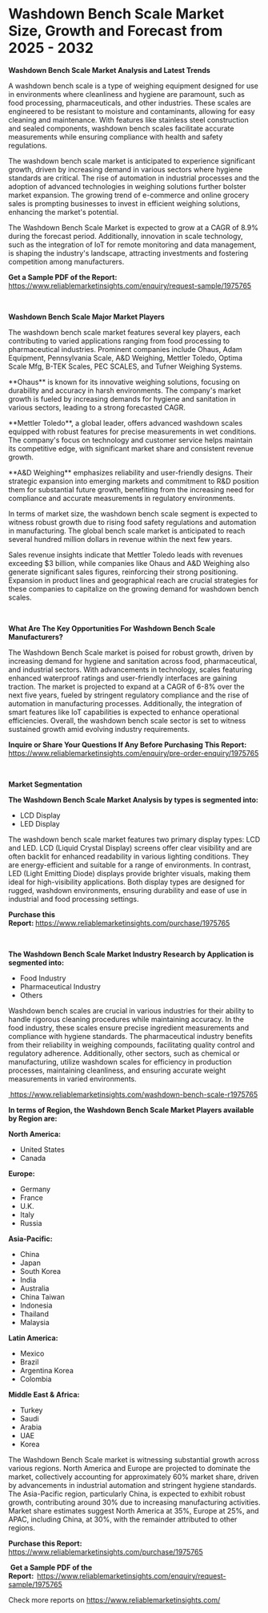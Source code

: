 <p><h1>Washdown Bench Scale Market Size, Growth and Forecast from 2025 - 2032</h1></p><p><strong>Washdown Bench Scale Market Analysis and Latest Trends</strong></p>
<p><p>A washdown bench scale is a type of weighing equipment designed for use in environments where cleanliness and hygiene are paramount, such as food processing, pharmaceuticals, and other industries. These scales are engineered to be resistant to moisture and contaminants, allowing for easy cleaning and maintenance. With features like stainless steel construction and sealed components, washdown bench scales facilitate accurate measurements while ensuring compliance with health and safety regulations.</p><p>The washdown bench scale market is anticipated to experience significant growth, driven by increasing demand in various sectors where hygiene standards are critical. The rise of automation in industrial processes and the adoption of advanced technologies in weighing solutions further bolster market expansion. The growing trend of e-commerce and online grocery sales is prompting businesses to invest in efficient weighing solutions, enhancing the market's potential.</p><p>The Washdown Bench Scale Market is expected to grow at a CAGR of 8.9% during the forecast period. Additionally, innovation in scale technology, such as the integration of IoT for remote monitoring and data management, is shaping the industry's landscape, attracting investments and fostering competition among manufacturers.</p></p>
<p><strong>Get a Sample PDF of the Report:&nbsp;</strong> <a href="https://www.reliablemarketinsights.com/enquiry/request-sample/1975765?utm_campaign=2013&utm_medium=2&utm_source=Github&utm_content=ia&utm_term=20022025&utm_id=washdown-bench-scale">https://www.reliablemarketinsights.com/enquiry/request-sample/1975765</a></p>
<p>&nbsp;</p>
<p><strong>Washdown Bench Scale Major Market Players</strong></p>
<p><p>The washdown bench scale market features several key players, each contributing to varied applications ranging from food processing to pharmaceutical industries. Prominent companies include Ohaus, Adam Equipment, Pennsylvania Scale, A&D Weighing, Mettler Toledo, Optima Scale Mfg, B-TEK Scales, PEC SCALES, and Tufner Weighing Systems.</p><p>**Ohaus** is known for its innovative weighing solutions, focusing on durability and accuracy in harsh environments. The company's market growth is fueled by increasing demands for hygiene and sanitation in various sectors, leading to a strong forecasted CAGR. </p><p>**Mettler Toledo**, a global leader, offers advanced washdown scales equipped with robust features for precise measurements in wet conditions. The company's focus on technology and customer service helps maintain its competitive edge, with significant market share and consistent revenue growth.</p><p>**A&D Weighing** emphasizes reliability and user-friendly designs. Their strategic expansion into emerging markets and commitment to R&D position them for substantial future growth, benefiting from the increasing need for compliance and accurate measurements in regulatory environments.</p><p>In terms of market size, the washdown bench scale segment is expected to witness robust growth due to rising food safety regulations and automation in manufacturing. The global bench scale market is anticipated to reach several hundred million dollars in revenue within the next few years.</p><p>Sales revenue insights indicate that Mettler Toledo leads with revenues exceeding $3 billion, while companies like Ohaus and A&D Weighing also generate significant sales figures, reinforcing their strong positioning. Expansion in product lines and geographical reach are crucial strategies for these companies to capitalize on the growing demand for washdown bench scales.</p></p>
<p>&nbsp;</p>
<p><strong>What Are The Key Opportunities For Washdown Bench Scale Manufacturers?</strong></p>
<p><p>The Washdown Bench Scale market is poised for robust growth, driven by increasing demand for hygiene and sanitation across food, pharmaceutical, and industrial sectors. With advancements in technology, scales featuring enhanced waterproof ratings and user-friendly interfaces are gaining traction. The market is projected to expand at a CAGR of 6-8% over the next five years, fueled by stringent regulatory compliance and the rise of automation in manufacturing processes. Additionally, the integration of smart features like IoT capabilities is expected to enhance operational efficiencies. Overall, the washdown bench scale sector is set to witness sustained growth amid evolving industry requirements.</p></p>
<p><strong>Inquire or Share Your Questions If Any Before Purchasing This Report:</strong> <a href="https://www.reliablemarketinsights.com/enquiry/pre-order-enquiry/1975765?utm_campaign=2013&utm_medium=2&utm_source=Github&utm_content=ia&utm_term=20022025&utm_id=washdown-bench-scale">https://www.reliablemarketinsights.com/enquiry/pre-order-enquiry/1975765</a></p>
<p>&nbsp;</p>
<p><strong>Market Segmentation</strong></p>
<p><strong>The Washdown Bench Scale Market Analysis by types is segmented into:</strong></p>
<p><ul><li>LCD Display</li><li>LED Display</li></ul></p>
<p><p>The washdown bench scale market features two primary display types: LCD and LED. LCD (Liquid Crystal Display) screens offer clear visibility and are often backlit for enhanced readability in various lighting conditions. They are energy-efficient and suitable for a range of environments. In contrast, LED (Light Emitting Diode) displays provide brighter visuals, making them ideal for high-visibility applications. Both display types are designed for rugged, washdown environments, ensuring durability and ease of use in industrial and food processing settings.</p></p>
<p><strong>Purchase this Report:&nbsp;</strong><a href="https://www.reliablemarketinsights.com/purchase/1975765?utm_campaign=2013&utm_medium=2&utm_source=Github&utm_content=ia&utm_term=20022025&utm_id=washdown-bench-scale">https://www.reliablemarketinsights.com/purchase/1975765</a></p>
<p>&nbsp;</p>
<p><strong>The Washdown Bench Scale Market Industry Research by Application is segmented into:</strong></p>
<p><ul><li>Food Industry</li><li>Pharmaceutical Industry</li><li>Others</li></ul></p>
<p><p>Washdown bench scales are crucial in various industries for their ability to handle rigorous cleaning procedures while maintaining accuracy. In the food industry, these scales ensure precise ingredient measurements and compliance with hygiene standards. The pharmaceutical industry benefits from their reliability in weighing compounds, facilitating quality control and regulatory adherence. Additionally, other sectors, such as chemical or manufacturing, utilize washdown scales for efficiency in production processes, maintaining cleanliness, and ensuring accurate weight measurements in varied environments.</p></p>
<p><a href="https://www.reliablemarketinsights.com/washdown-bench-scale-r1975765?utm_campaign=2013&utm_medium=2&utm_source=Github&utm_content=ia&utm_term=20022025&utm_id=washdown-bench-scale">&nbsp;https://www.reliablemarketinsights.com/washdown-bench-scale-r1975765</a></p>
<p><strong>In terms of Region, the Washdown Bench Scale Market Players available by Region are:</strong></p>
<p>
    <p> <strong> North America: </strong>
        <ul>
            <li>United States</li>
            <li>Canada</li>
        </ul>
        </p> 
    <p> <strong> Europe: </strong>
        <ul>
            <li>Germany</li>
            <li>France</li>
            <li>U.K.</li>
            <li>Italy</li>
            <li>Russia</li>
        </ul>
        </p> 
    <p> <strong> Asia-Pacific: </strong>
        <ul>
            <li>China</li>
            <li>Japan</li>
            <li>South Korea</li>
            <li>India</li>
            <li>Australia</li>
            <li>China Taiwan</li>
            <li>Indonesia</li>
            <li>Thailand</li>
            <li>Malaysia</li>
        </ul>
        </p> 
    <p> <strong> Latin America: </strong>
        <ul>
            <li>Mexico</li>
            <li>Brazil</li>
            <li>Argentina Korea</li>
            <li>Colombia</li>
        </ul>
        </p> 
    <p> <strong> Middle East & Africa: </strong>
        <ul>
            <li>Turkey</li>
            <li>Saudi</li>
            <li>Arabia</li>
            <li>UAE</li>
            <li>Korea</li>
        </ul>
    </p>
    </p>
<p><p>The Washdown Bench Scale market is witnessing substantial growth across various regions. North America and Europe are projected to dominate the market, collectively accounting for approximately 60% market share, driven by advancements in industrial automation and stringent hygiene standards. The Asia-Pacific region, particularly China, is expected to exhibit robust growth, contributing around 30% due to increasing manufacturing activities. Market share estimates suggest North America at 35%, Europe at 25%, and APAC, including China, at 30%, with the remainder attributed to other regions.</p></p>
<p><strong>Purchase this Report: </strong><a href="https://www.reliablemarketinsights.com/purchase/1975765?utm_campaign=2013&utm_medium=2&utm_source=Github&utm_content=ia&utm_term=20022025&utm_id=washdown-bench-scale">https://www.reliablemarketinsights.com/purchase/1975765</a></p>
<p>&nbsp;<strong>Get a Sample PDF of the Report:&nbsp;&nbsp;</strong><a href="https://www.reliablemarketinsights.com/enquiry/request-sample/1975765?utm_campaign=2013&utm_medium=2&utm_source=Github&utm_content=ia&utm_term=20022025&utm_id=washdown-bench-scale">https://www.reliablemarketinsights.com/enquiry/request-sample/1975765</a></p>
<p><strong></strong></p>
<p>Check more reports on <a href="https://www.reliablemarketinsights.com/?utm_campaign=2013&utm_medium=2&utm_source=Github&utm_content=ia&utm_term=20022025&utm_id=washdown-bench-scale">https://www.reliablemarketinsights.com/</a></p>